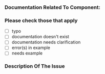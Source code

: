 ### Documentation Related To Component:
<!-- Type name of component here (e.g. "Contribute", or "Logging" ) -->

### Please check those that apply

- [ ] typo
- [ ] documentation doesn't exist
- [ ] documentation needs clarification
- [ ] error(s) in example
- [ ] needs example

### Description Of The Issue
<!-- Descrbe the issue in detail here -->
